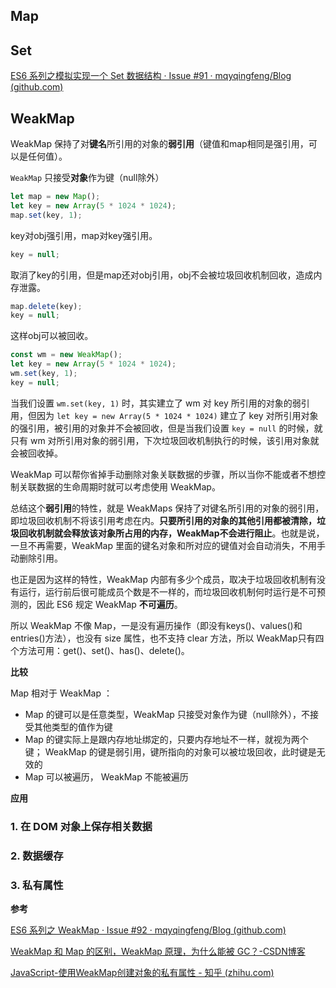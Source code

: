 ## Map

## Set

[ES6 系列之模拟实现一个 Set 数据结构 · Issue #91 · mqyqingfeng/Blog (github.com)](https://github.com/mqyqingfeng/Blog/issues/91)

## WeakMap

WeakMap 保持了对**键名**所引用的对象的**弱引用**（键值和map相同是强引用，可以是任何值）。

`WeakMap` 只接受**对象**作为键（null除外）

```js
let map = new Map();
let key = new Array(5 * 1024 * 1024);
map.set(key, 1);
```

key对obj强引用，map对key强引用。

```js
key = null;
```

取消了key的引用，但是map还对obj引用，obj不会被垃圾回收机制回收，造成内存泄露。

```js
map.delete(key);
key = null;
```

这样obj可以被回收。

```js
const wm = new WeakMap();
let key = new Array(5 * 1024 * 1024);
wm.set(key, 1);
key = null;
```

当我们设置 `wm.set(key, 1)` 时，其实建立了 wm 对 key 所引用的对象的弱引用，但因为 `let key = new Array(5 * 1024 * 1024)` 建立了 key 对所引用对象的强引用，被引用的对象并不会被回收，但是当我们设置 `key = null` 的时候，就只有 wm 对所引用对象的弱引用，下次垃圾回收机制执行的时候，该引用对象就会被回收掉。

WeakMap 可以帮你省掉手动删除对象关联数据的步骤，所以当你不能或者不想控制关联数据的生命周期时就可以考虑使用 WeakMap。

总结这个**弱引用**的特性，就是 WeakMaps 保持了对键名所引用的对象的弱引用，即垃圾回收机制不将该引用考虑在内。**只要所引用的对象的其他引用都被清除，垃圾回收机制就会释放该对象所占用的内存，WeakMap不会进行阻止**。也就是说，一旦不再需要，WeakMap 里面的键名对象和所对应的键值对会自动消失，不用手动删除引用。

也正是因为这样的特性，WeakMap 内部有多少个成员，取决于垃圾回收机制有没有运行，运行前后很可能成员个数是不一样的，而垃圾回收机制何时运行是不可预测的，因此 ES6 规定 WeakMap **不可遍历**。

所以 WeakMap 不像 Map，一是没有遍历操作（即没有keys()、values()和entries()方法），也没有 size 属性，也不支持 clear 方法，所以 WeakMap只有四个方法可用：get()、set()、has()、delete()。

**比较**

Map 相对于 WeakMap ：

- Map 的键可以是任意类型，WeakMap 只接受对象作为键（null除外），不接受其他类型的值作为键
- Map 的键实际上是跟内存地址绑定的，只要内存地址不一样，就视为两个键； WeakMap 的键是弱引用，键所指向的对象可以被垃圾回收，此时键是无效的
- Map 可以被遍历， WeakMap 不能被遍历

**应用**

### 1. 在 DOM 对象上保存相关数据

### 2. 数据缓存

### 3. 私有属性

**参考**

[ES6 系列之 WeakMap · Issue #92 · mqyqingfeng/Blog (github.com)](https://github.com/mqyqingfeng/Blog/issues/92)

[WeakMap 和 Map 的区别，WeakMap 原理，为什么能被 GC？-CSDN博客](https://blog.csdn.net/weixin_42333548/article/details/135285164)

[JavaScript-使用WeakMap创建对象的私有属性 - 知乎 (zhihu.com)](https://zhuanlan.zhihu.com/p/43274222)

